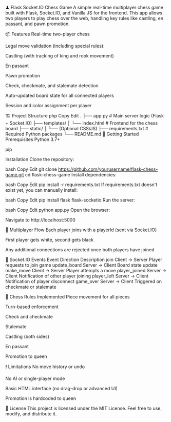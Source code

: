 ♟ Flask Socket.IO Chess Game
A simple real-time multiplayer chess game built with Flask, Socket.IO, and Vanilla JS for the frontend. This app allows two players to play chess over the web, handling key rules like castling, en passant, and pawn promotion.

📦 Features
Real-time two-player chess

Legal move validation (including special rules):

Castling (with tracking of king and rook movement)

En passant

Pawn promotion

Check, checkmate, and stalemate detection

Auto-updated board state for all connected players

Session and color assignment per player

🏗 Project Structure
php
Copy
Edit
.
├── app.py              # Main server logic (Flask + Socket.IO)
├── templates/
│   └── index.html      # Frontend for the chess board
├── static/
│   └── (Optional CSS/JS)
├── requirements.txt    # Required Python packages
└── README.md
🚀 Getting Started
Prerequisites
Python 3.7+

pip

Installation
Clone the repository:

bash
Copy
Edit
git clone https://github.com/yourusername/flask-chess-game.git
cd flask-chess-game
Install dependencies:

bash
Copy
Edit
pip install -r requirements.txt
If requirements.txt doesn't exist yet, you can manually install:

bash
Copy
Edit
pip install flask flask-socketio
Run the server:

bash
Copy
Edit
python app.py
Open the browser:

Navigate to http://localhost:5000

👥 Multiplayer Flow
Each player joins with a playerId (sent via Socket.IO)

First player gets white, second gets black

Any additional connections are rejected once both players have joined

🔄 Socket.IO Events
Event	Direction	Description
join	Client → Server	Player requests to join game
update_board	Server → Client	Board state update
make_move	Client → Server	Player attempts a move
player_joined	Server → Client	Notification of other player joining
player_left	Server → Client	Notification of player disconnect
game_over	Server → Client	Triggered on checkmate or stalemate

🧠 Chess Rules Implemented
Piece movement for all pieces

Turn-based enforcement

Check and checkmate

Stalemate

Castling (both sides)

En passant

Promotion to queen

❗ Limitations
No move history or undo

No AI or single-player mode

Basic HTML interface (no drag-drop or advanced UI)

Promotion is hardcoded to queen

📜 License
This project is licensed under the MIT License. Feel free to use, modify, and distribute it.